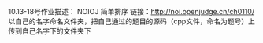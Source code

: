 10.13-18号作业描述：
  NOIOJ 简单排序
  链接：http://noi.openjudge.cn/ch0110/
  以自己的名字命名文件夹，把自己通过的题目的源码（cpp文件，命名为题号）上传到自己名字下的文件夹下
